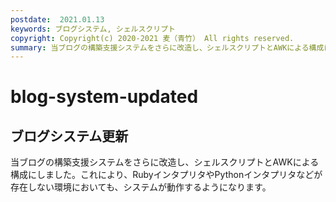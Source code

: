 ```yaml
---
postdate:  2021.01.13
keywords: ブログシステム, シェルスクリプト
copyright: Copyright(c) 2020-2021 麦（青竹） All rights reserved.
summary: 当ブログの構築支援システムをさらに改造し、シェルスクリプトとAWKによる構成にしました。
---
```


# blog-system-updated

##  ブログシステム更新

当ブログの構築支援システムをさらに改造し、シェルスクリプトとAWKによる構成にしました。これにより、RubyインタプリタやPythonインタプリタなどが存在しない環境においても、システムが動作するようになります。
